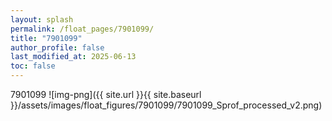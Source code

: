 ```yaml
---
layout: splash
permalink: /float_pages/7901099/
title: "7901099"
author_profile: false
last_modified_at: 2025-06-13
toc: false
---
```

 
7901099
![img-png]({{ site.url }}{{ site.baseurl }}/assets/images/float_figures/7901099/7901099_Sprof_processed_v2.png)